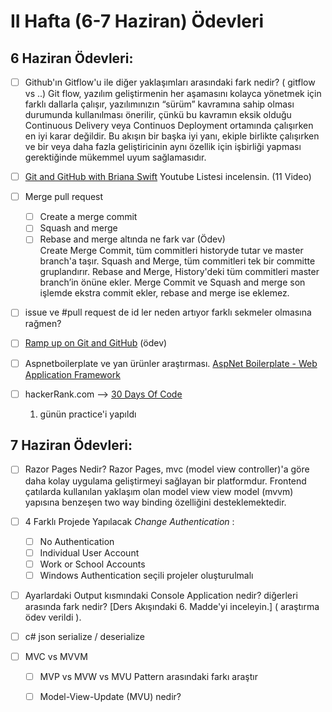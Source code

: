 # II Hafta (6-7 Haziran) Ödevleri 

## 6 Haziran Ödevleri:
- [ ] Github'ın Gitflow'u ile diğer yaklaşımları arasındaki fark nedir? ( gitflow vs ..)
        Git flow, yazılım geliştirmenin her aşamasını kolayca yönetmek için farklı dallarla çalışır, yazılımınızın “sürüm” kavramına sahip olması durumunda kullanılması önerilir, çünkü bu kavramın eksik olduğu Continuous Delivery veya Continuos Deployment ortamında çalışırken en iyi karar değildir. Bu akışın bir başka iyi yanı, ekiple birlikte çalışırken ve bir veya daha fazla geliştiricinin aynı özellik için işbirliği yapması gerektiğinde mükemmel uyum sağlamasıdır.

- [ ] [Git and GitHub with Briana Swift](https://www.youtube.com/playlist?list=PLg7s6cbtAD17Gw5u8644bgKhgRLiJXdX4) Youtube Listesi incelensin. (11 Video)
- [ ] Merge pull request
    - [ ] Create a merge commit
    - [ ] Squash and merge 
    - [ ] Rebase and merge altında ne fark var (Ödev)    
    Create Merge Commit, tüm commitleri historyde tutar ve master branch'a taşır.
    Squash and Merge, tüm commitleri tek bir committe gruplandırır.
    Rebase and Merge, History'deki tüm commitleri master branch’in önüne ekler.
    Merge Commit ve Squash and merge son işlemde ekstra commit ekler, rebase and merge ise eklemez.
    
- [ ] issue ve #pull request de id ler neden artıyor farklı sekmeler olmasına rağmen?
- [ ] [Ramp up on Git and GitHub](https://lab.github.com/githubtraining/paths/ramp-up-on-git-and-github) (ödev)
- [ ] Aspnetboilerplate ve yan ürünler araştırması. [AspNet Boilerplate - Web Application Framework](https://aspnetboilerplate.com/)
- [ ] hackerRank.com --> [30 Days Of Code](https://www.hackerrank.com/domains/tutorials/30-days-of-code)
    1. günün practice'i yapıldı

## 7 Haziran Ödevleri:
- [ ] Razor Pages Nedir?
        Razor Pages, mvc (model view controller)'a göre daha kolay uygulama geliştirmeyi sağlayan bir platformdur. Frontend çatılarda kullanılan yaklaşım olan model view view model (mvvm) yapısına benzeşen two way binding özelliğini desteklemektedir.

- [ ] 4 Farklı Projede Yapılacak *Change Authentication* :
  - [ ] No Authentication
  - [ ] Individual User Account
  - [ ] Work or School Accounts
  - [ ] Windows Authentication seçili projeler oluşturulmalı
  
- [ ] Ayarlardaki Output kısmındaki Console Application nedir? diğerleri arasında fark nedir? [Ders Akışındaki 6. Madde'yi inceleyin.] ( araştırma ödev verildi ).


- [ ] c# json serialize / deserialize


- [ ] MVC vs MVVM
   - [ ] MVP vs MVW vs MVU Pattern arasındaki farkı araştır
   
   
   - [ ] Model-View-Update (MVU) nedir?
